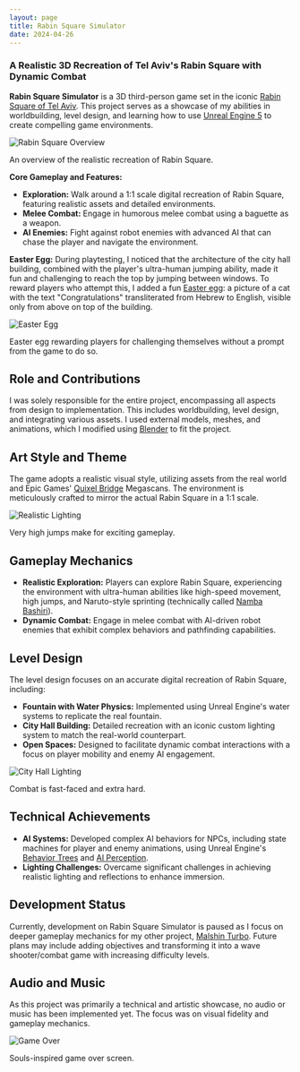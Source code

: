 ```yaml
---
layout: page
title: Rabin Square Simulator
date: 2024-04-26
---
```


### A Realistic 3D Recreation of Tel Aviv's Rabin Square with Dynamic Combat

**Rabin Square Simulator** is a 3D third-person game set in the iconic [Rabin Square of Tel Aviv](https://en.wikipedia.org/wiki/Rabin_Square). This project serves as a showcase of my abilities in worldbuilding, level design, and learning how to use [Unreal Engine 5](https://www.unrealengine.com/en-US) to create compelling game environments.

<div class="image-with-caption">
  <img src="rabin-sq-simulator-1.png" alt="Rabin Square Overview">
  <p class="caption">An overview of the realistic recreation of Rabin Square.</p>
</div>

**Core Gameplay and Features:**
- **Exploration:** Walk around a 1:1 scale digital recreation of Rabin Square, featuring realistic assets and detailed environments.
- **Melee Combat:** Engage in humorous melee combat using a baguette as a weapon.
- **AI Enemies:** Fight against robot enemies with advanced AI that can chase the player and navigate the environment.

**Easter Egg:**
During playtesting, I noticed that the architecture of the city hall building, combined with the player's ultra-human jumping ability, made it fun and challenging to reach the top by jumping between windows. To reward players who attempt this, I added a fun [Easter egg](https://en.wikipedia.org/wiki/Easter_egg_(media)): a picture of a cat with the text "Congratulations" transliterated from Hebrew to English, visible only from above on top of the building.

<div class="image-with-caption">
  <img src="easter-egg.png" alt="Easter Egg">
  <p class="caption">Easter egg rewarding players for challenging themselves without a prompt from the game to do so.</p>
</div>

## Role and Contributions
I was solely responsible for the entire project, encompassing all aspects from design to implementation. This includes worldbuilding, level design, and integrating various assets. I used external models, meshes, and animations, which I modified using [Blender](https://www.blender.org/) to fit the project.

## Art Style and Theme
The game adopts a realistic visual style, utilizing assets from the real world and Epic Games' [Quixel Bridge](https://quixel.com/bridge) Megascans. The environment is meticulously crafted to mirror the actual Rabin Square in a 1:1 scale.

<div class="image-with-caption">
  <img src="rabin-sq-simulator-2.png" alt="Realistic Lighting">
  <p class="caption">Very high jumps make for exciting gameplay.</p>
</div>

## Gameplay Mechanics
- **Realistic Exploration:** Players can explore Rabin Square, experiencing the environment with ultra-human abilities like high-speed movement, high jumps, and Naruto-style sprinting (technically called [Namba Bashiri](https://arc.net/l/quote/gqsiboao)).
- **Dynamic Combat:** Engage in melee combat with AI-driven robot enemies that exhibit complex behaviors and pathfinding capabilities.

## Level Design
The level design focuses on an accurate digital recreation of Rabin Square, including:
- **Fountain with Water Physics:** Implemented using Unreal Engine's water systems to replicate the real fountain.
- **City Hall Building:** Detailed recreation with an iconic custom lighting system to match the real-world counterpart.
- **Open Spaces:** Designed to facilitate dynamic combat interactions with a focus on player mobility and enemy AI engagement.

<div class="image-with-caption">
  <img src="rabin-sq-simulator-3.png" alt="City Hall Lighting">
  <p class="caption">Combat is fast-faced and extra hard.</p>
</div>

## Technical Achievements
- **AI Systems:** Developed complex AI behaviors for NPCs, including state machines for player and enemy animations, using Unreal Engine's [Behavior Trees](https://dev.epicgames.com/documentation/en-us/unreal-engine/behavior-trees-in-unreal-engine) and [AI Perception](https://dev.epicgames.com/documentation/en-us/unreal-engine/ai-perception-in-unreal-engine).
- **Lighting Challenges:** Overcame significant challenges in achieving realistic lighting and reflections to enhance immersion.

## Development Status
Currently, development on Rabin Square Simulator is paused as I focus on deeper gameplay mechanics for my other project, [Malshin Turbo](pages/malshin-turbo.md). Future plans may include adding objectives and transforming it into a wave shooter/combat game with increasing difficulty levels.

## Audio and Music
As this project was primarily a technical and artistic showcase, no audio or music has been implemented yet. The focus was on visual fidelity and gameplay mechanics.

<div class="image-with-caption">
  <img src="rabin-sq-simulator-4.png" alt="Game Over">
  <p class="caption">Souls-inspired game over screen.</p>
</div>
